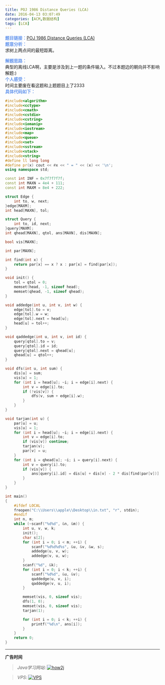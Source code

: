 ```yaml
---
title: POJ 1986 Distance Queries (LCA)
date: 2016-04-13 03:07:49
categories: [ACM,数据结构]
tags: [LCA]
---
```

<font color="#6495ED">**题目链接：**</font>[POJ 1986 Distance Queries (LCA)](http://poj.org/problem?id=1986)  
<font color="#6495ED">**题意分析：**</font>  
求树上两点间的最短距离。  
<!--more-->
<font color="#6495ED">**解题思路：**</font>  
典型的离线LCA啊，主要是涉及到上一题的条件输入。不过本题边的朝向并不影响解题:)  
<font color="#6495ED">**个人感受：**</font>  
时间主要废在看这题和上题题目上了2333  
<font color="#6495ED">**具体代码如下：**</font>
```c++
#include<algorithm>
#include<cctype>
#include<cmath>
#include<cstdio>
#include<cstring>
#include<iomanip>
#include<iostream>
#include<map>
#include<queue>
#include<set>
#include<sstream>
#include<stack>
#include<string>
#define ll long long
#define pr(x) cout << #x << " = " << (x) << '\n';
using namespace std;

const int INF = 0x7f7f7f7f;
const int MAXN = 4e4 + 111;
const int MAXM = 8e4 + 222;

struct Edge {
    int to, w, next;
}edge[MAXM];
int head[MAXN], tol;

struct Query {
    int to, id, next;
}query[MAXM];
int qhead[MAXN], qtol, ans[MAXN], dis[MAXN];

bool vis[MAXN];

int par[MAXN];

int find(int x) {
    return par[x] == x ? x : par[x] = find(par[x]);
}

void init() {
    tol = qtol = 0;
    memset(head, -1, sizeof head);
    memset(qhead, -1, sizeof qhead);
}

void addedge(int u, int v, int w) {
    edge[tol].to = v;
    edge[tol].w = w;
    edge[tol].next = head[u];
    head[u] = tol++;
}

void qaddedge(int u, int v, int id) {
    query[qtol].to = v;
    query[qtol].id = id;
    query[qtol].next = qhead[u];
    qhead[u] = qtol++;
}

void dfs(int u, int sum) {
    dis[u] = sum;
    vis[u] = 1;
    for (int i = head[u]; ~i; i = edge[i].next) {
        int v = edge[i].to;
        if (!vis[v]) {
            dfs(v, sum + edge[i].w);
        }
    }
}

void tarjan(int u) {
    par[u] = u;
    vis[u] = 1;
    for (int i = head[u]; ~i; i = edge[i].next) {
        int v = edge[i].to;
        if (vis[v]) continue;
        tarjan(v);
        par[v] = u;
    }
    for (int i = qhead[u]; ~i; i = query[i].next) {
        int v = query[i].to;
        if (vis[v]) {
            ans[query[i].id] = dis[u] + dis[v] - 2 * dis[find(par[v])];
        }
    }
}

int main()
{
    #ifdef LOCAL
    freopen("C:\\Users\\apple\\Desktop\\in.txt", "r", stdin);
    #endif
    int n, m;
    while (~scanf("%d%d", &n, &m)) {
        int u, v, w, k;
        init();
        char s[2];
        for (int i = 0; i < m; ++i) {
            scanf("%d%d%d%s", &u, &v, &w, s);
            addedge(u, v, w);
            addedge(v, u, w);
        }
        scanf("%d", &k);
        for (int i = 0; i < k; ++i) {
            scanf("%d%d", &u, &v);
            qaddedge(u, v, i);
            qaddedge(v, u, i);
        }

        memset(vis, 0, sizeof vis);
        dfs(1, 0);
        memset(vis, 0, sizeof vis);
        tarjan(1);

        for (int i = 0; i < k; ++i) {
            printf("%d\n", ans[i]);
        }
    }
    return 0;
}
```


---

**广告时间**




> *Java学习网站*: <a href="http://how2j.cn?p=23251" target="_blank">![how2j](https://github.com/GooZy/GooZy.github.io/blob/hexo/source/images/how2j.png?raw=true)</a>

> *VPS*: <a href="https://www.vultr.com/?ref=7255071" target="_blank">![VPS](https://github.com/GooZy/GooZy.github.io/blob/hexo/source/images/banner_2.png?raw=true)</a>

